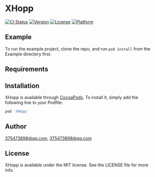 # XHopp

[![CI Status](https://img.shields.io/travis/375473898@qq.com/XHopp.svg?style=flat)](https://travis-ci.org/375473898@qq.com/XHopp)
[![Version](https://img.shields.io/cocoapods/v/XHopp.svg?style=flat)](https://cocoapods.org/pods/XHopp)
[![License](https://img.shields.io/cocoapods/l/XHopp.svg?style=flat)](https://cocoapods.org/pods/XHopp)
[![Platform](https://img.shields.io/cocoapods/p/XHopp.svg?style=flat)](https://cocoapods.org/pods/XHopp)

## Example

To run the example project, clone the repo, and run `pod install` from the Example directory first.

## Requirements

## Installation

XHopp is available through [CocoaPods](https://cocoapods.org). To install
it, simply add the following line to your Podfile:

```ruby
pod 'XHopp'
```

## Author

375473898@qq.com, 375473898@qq.com

## License

XHopp is available under the MIT license. See the LICENSE file for more info.

